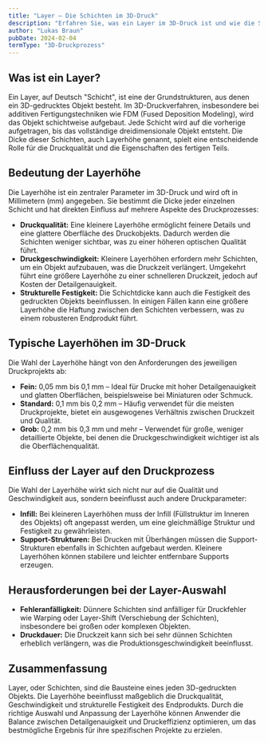 ```yaml
---
title: "Layer – Die Schichten im 3D-Druck"
description: "Erfahren Sie, was ein Layer im 3D-Druck ist und wie die Schichtdicke die Qualität und Geschwindigkeit des Druckprozesses beeinflusst. Entdecken Sie, warum die Wahl der richtigen Layerhöhe entscheidend ist."
author: "Lukas Braun"
pubDate: 2024-02-04
termType: "3D-Druckprozess"
---
```


## Was ist ein Layer?

Ein Layer, auf Deutsch "Schicht", ist eine der Grundstrukturen, aus denen ein 3D-gedrucktes Objekt besteht. Im 3D-Druckverfahren, insbesondere bei additiven Fertigungstechniken wie FDM (Fused Deposition Modeling), wird das Objekt schichtweise aufgebaut. Jede Schicht wird auf die vorherige aufgetragen, bis das vollständige dreidimensionale Objekt entsteht. Die Dicke dieser Schichten, auch Layerhöhe genannt, spielt eine entscheidende Rolle für die Druckqualität und die Eigenschaften des fertigen Teils.

## Bedeutung der Layerhöhe

Die Layerhöhe ist ein zentraler Parameter im 3D-Druck und wird oft in Millimetern (mm) angegeben. Sie bestimmt die Dicke jeder einzelnen Schicht und hat direkten Einfluss auf mehrere Aspekte des Druckprozesses:

- **Druckqualität:** Eine kleinere Layerhöhe ermöglicht feinere Details und eine glattere Oberfläche des Druckobjekts. Dadurch werden die Schichten weniger sichtbar, was zu einer höheren optischen Qualität führt.
- **Druckgeschwindigkeit:** Kleinere Layerhöhen erfordern mehr Schichten, um ein Objekt aufzubauen, was die Druckzeit verlängert. Umgekehrt führt eine größere Layerhöhe zu einer schnelleren Druckzeit, jedoch auf Kosten der Detailgenauigkeit.
- **Strukturelle Festigkeit:** Die Schichtdicke kann auch die Festigkeit des gedruckten Objekts beeinflussen. In einigen Fällen kann eine größere Layerhöhe die Haftung zwischen den Schichten verbessern, was zu einem robusteren Endprodukt führt.

## Typische Layerhöhen im 3D-Druck

Die Wahl der Layerhöhe hängt von den Anforderungen des jeweiligen Druckprojekts ab:

- **Fein:** 0,05 mm bis 0,1 mm – Ideal für Drucke mit hoher Detailgenauigkeit und glatten Oberflächen, beispielsweise bei Miniaturen oder Schmuck.
- **Standard:** 0,1 mm bis 0,2 mm – Häufig verwendet für die meisten Druckprojekte, bietet ein ausgewogenes Verhältnis zwischen Druckzeit und Qualität.
- **Grob:** 0,2 mm bis 0,3 mm und mehr – Verwendet für große, weniger detaillierte Objekte, bei denen die Druckgeschwindigkeit wichtiger ist als die Oberflächenqualität.

## Einfluss der Layer auf den Druckprozess

Die Wahl der Layerhöhe wirkt sich nicht nur auf die Qualität und Geschwindigkeit aus, sondern beeinflusst auch andere Druckparameter:

- **Infill:** Bei kleineren Layerhöhen muss der Infill (Füllstruktur im Inneren des Objekts) oft angepasst werden, um eine gleichmäßige Struktur und Festigkeit zu gewährleisten.
- **Support-Strukturen:** Bei Drucken mit Überhängen müssen die Support-Strukturen ebenfalls in Schichten aufgebaut werden. Kleinere Layerhöhen können stabilere und leichter entfernbare Supports erzeugen.

## Herausforderungen bei der Layer-Auswahl

- **Fehleranfälligkeit:** Dünnere Schichten sind anfälliger für Druckfehler wie Warping oder Layer-Shift (Verschiebung der Schichten), insbesondere bei großen oder komplexen Objekten.
- **Druckdauer:** Die Druckzeit kann sich bei sehr dünnen Schichten erheblich verlängern, was die Produktionsgeschwindigkeit beeinflusst.

## Zusammenfassung

Layer, oder Schichten, sind die Bausteine eines jeden 3D-gedruckten Objekts. Die Layerhöhe beeinflusst maßgeblich die Druckqualität, Geschwindigkeit und strukturelle Festigkeit des Endprodukts. Durch die richtige Auswahl und Anpassung der Layerhöhe können Anwender die Balance zwischen Detailgenauigkeit und Druckeffizienz optimieren, um das bestmögliche Ergebnis für ihre spezifischen Projekte zu erzielen.
